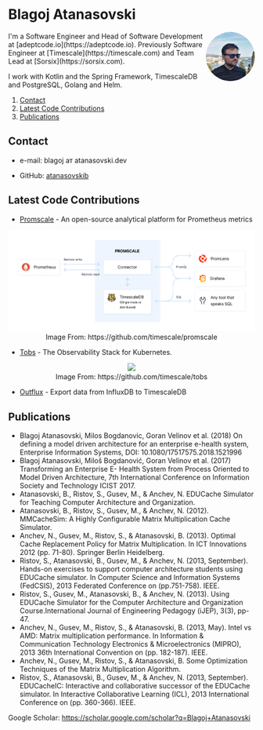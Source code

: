 # Blagoj Atanasovski

<img src="res/profile.jpg" style="float: right; width: 100px; border-radius:50px"/>
I'm a Software Engineer and Head of Software Development at [adeptcode.io](https://adeptcode.io). Previously Software Engineer at [Timescale](https://timescale.com) and Team Lead at [Sorsix](https://sorsix.com). 

I work with Kotlin and the Spring Framework, TimescaleDB and PostgreSQL, Golang and Helm. 

1. [Contact](#contact)
1. [Latest Code Contributions](#latest-code-contributions)
1. [Publications](#publications)

## Contact

* e-mail: blagoj ат atanasovski.dev

* GitHub: [atanasovskib](https://github.com/atanasovskib)

## Latest Code Contributions

* [Promscale](https://github.com/timescale/promscale) - An open-source analytical platform for Prometheus metrics
<p align="center">
<a href="https://github.com/timescale/promscale" align="center"><img src="https://raw.githubusercontent.com/timescale/promscale/master/docs/assets/promscale-arch.png" alt="Promscale Architecture Diagram" width="800"/></a>
<br/>Image From: https://github.com/timescale/promscale
</p>


* [Tobs](https://github.com/timescale/tobs) - The Observability Stack for Kubernetes. 

<p align="center">
<a href="https://www.youtube.com/watch?v=MSvBsXOI1ks"> <img src="https://media.giphy.com/media/e8y7Lq7V5F0K9zQs20/giphy.gif"> </a>
<br/>Image From: https://github.com/timescale/tobs
</p>


* [Outflux](https://github.com/timescale/outflux) - Export data from InfluxDB to TimescaleDB 

## Publications

* Blagoj Atanasovski, Milos Bogdanovic, Goran Velinov et al. (2018) On defining a model driven architecture for an enterprise e-health system, Enterprise Information
Systems, DOI: 10.1080/17517575.2018.1521996
* Blagoj Atanasovski, Miloš Bogdanović, Goran Velinov et al. (2017) Transforming an Enterprise E- Health System from Process Oriented to Model Driven Architecture, 7th International Conference on Information Society and Technology ICIST 2017.
* Atanasovski, B., Ristov, S., Gusev, M., & Anchev, N. EDUCache Simulator for Teaching Computer Architecture and Organization.
* Atanasovski, B., Ristov, S., Gusev, M., & Anchev, N. (2012). MMCacheSim: A Highly Configurable Matrix Multiplication Cache Simulator.
* Anchev, N., Gusev, M., Ristov, S., & Atanasovski, B. (2013). Optimal Cache Replacement Policy for Matrix Multiplication. In ICT Innovations 2012 (pp. 71-80). Springer Berlin Heidelberg.
* Ristov, S., Atanasovski, B., Gusev, M., & Anchev, N. (2013, September). Hands-on exercises to support computer architecture students using EDUCache simulator. In Computer Science and Information Systems (FedCSIS), 2013 Federated Conference on (pp.751-758). IEEE.
* Ristov, S., Gusev, M., Atanasovski, B., & Anchev, N. (2013). Using EDUCache Simulator for the Computer Architecture and Organization Course.International Journal of Engineering Pedagogy (iJEP), 3(3), pp-47.
* Anchev, N., Gusev, M., Ristov, S., & Atanasovski, B. (2013, May). Intel vs AMD: Matrix multiplication performance. In Information & Communication Technology Electronics & Microelectronics (MIPRO), 2013 36th International Convention on (pp. 182-187). IEEE.
* Anchev, N., Gusev, M., Ristov, S., & Atanasovski, B. Some Optimization Techniques of the Matrix Multiplication Algorithm.
* Ristov, S., Atanasovski, B., Gusev, M., & Anchev, N. (2013, September). EDUCacheIC: Interactive and collaborative successor of the EDUCache simulator. In Interactive Collaborative Learning (ICL), 2013 International Conference on (pp. 360-366). IEEE.

Google Scholar: https://scholar.google.com/scholar?q=Blagoj+Atanasovski